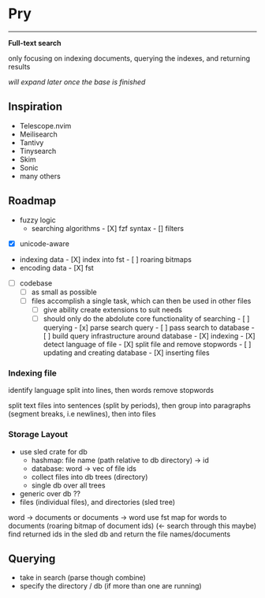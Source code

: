 # Pry
---
**Full-text search**

only focusing on indexing documents, querying the indexes, and returning results

*will expand later once the base is finished*

## Inspiration

- Telescope.nvim
- Meilisearch
- Tantivy
- Tinysearch
- Skim
- Sonic
- many others

## Roadmap

- fuzzy logic
	- searching algorithms 
                - [X] fzf syntax
                - [] filters
- [X] unicode-aware
- indexing data
        - [X] index into fst
        - [ ] roaring bitmaps
- encoding data
        - [X] fst
- [ ] codebase
	- [ ] as small as possible
	- [ ] files accomplish a single task, which can then be used in other files
        - [ ] give ability create extensions to suit needs
        - [ ] should only do the abdolute core functionality of searching
                         - [ ] querying
                            - [x] parse search query
                            - [ ] pass search to database
                                - [ ] build query infrastructure around database
                         - [X] indexing
                            - [X] detect language of file
                            - [X] split file and remove stopwords
                         - [ ] updating and creating database
                            - [X] inserting files

### Indexing file

identify language
split into lines, then words
remove stopwords

split text files into sentences (split by periods), then group into paragraphs (segment breaks, i.e newlines), then into files

### Storage Layout

- use sled crate for db
    - hashmap: file name (path relative to db directory) -> id
    - database: word -> vec of file ids
    - collect files into db trees (directory)
    - single db over all trees
- generic over db ??
- files (individual files), and directories (sled tree)

word -> documents or documents -> word
use fst map for words to documents (roaring bitmap of document ids) (<- search through this maybe)
find returned ids in the sled db and return the file names/documents

## Querying

- take in search (parse though combine)
- specify the directory / db (if more than one are running)
